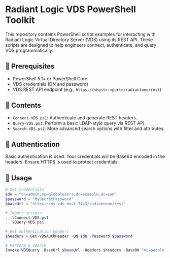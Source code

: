 # Radiant Logic VDS PowerShell Toolkit

This repository contains PowerShell script examples for interacting with Radiant Logic Virtual Directory Server (VDS) using its REST API. These scripts are designed to help engineers connect, authenticate, and query VDS programmatically.

## 🔧 Prerequisites

- PowerShell 5.1+ or PowerShell Core
- VDS credentials (DN and password)
- VDS REST API endpoint (e.g., `https://<host>:<port>/radiantone/rest`)

## 📂 Contents

- `Connect-VDS.ps1`: Authenticate and generate REST headers.
- `Query-VDS.ps1`: Perform a basic LDAP-style query via REST API.
- `Search-VDS.ps1`: More advanced search options with filter and attributes.

## 🔐 Authentication

Basic authentication is used. Your credentials will be Base64 encoded in the headers. Ensure HTTPS is used to protect credentials.

## 🚀 Usage

```powershell
# Set credentials
$dn = "cn=admin,ou=globalusers,dc=example,dc=com"
$password = "MySecretPassword"
$baseUrl = "https://my-vds-host:7443/radiantone/rest"

# Import scripts
. .\Connect-VDS.ps1
. .\Query-VDS.ps1

# Get authentication headers
$headers = Get-VDSAuthHeader -DN $dn -Password $password

# Perform a search
Invoke-VDSQuery -BaseUrl $baseUrl -Headers $headers -BaseDN "ou=people,dc=example,dc=com"
